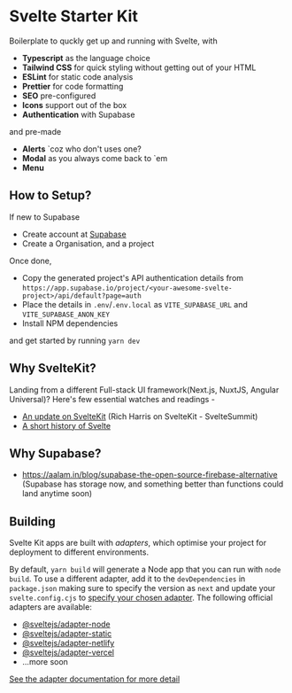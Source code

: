 # Svelte Starter Kit
Boilerplate to quckly get up and running with Svelte, with

- __Typescript__ as the language choice
- __Tailwind CSS__ for quick styling without getting out of your HTML
- __ESLint__ for static code analysis
- __Prettier__ for code formatting
- __SEO__ pre-configured
- __Icons__ support out of the box
- __Authentication__ with Supabase

and pre-made
- __Alerts__ `coz who don't uses one?
- __Modal__ as you always come back to `em
- __Menu__

## How to Setup?
If new to Supabase
- Create account at [Supabase](https://app.supabase.io/)
- Create a Organisation, and a project

Once done,
- Copy the generated project's API authentication details from `https://app.supabase.io/project/<your-awesome-svelte-project>/api/default?page=auth`
- Place the details in `.env`/`.env.local` as `VITE_SUPABASE_URL` and `VITE_SUPABASE_ANON_KEY`</li>
- Install NPM dependencies

and get started by running `yarn dev`

## Why SvelteKit?

Landing from a different Full-stack UI framework(Next.js, NuxtJS, Angular Universal)? Here's few essential watches and readings -
- [An update on SvelteKit](https://www.youtube.com/watch?v=fnr9XWvjJHw&t=19101s) (Rich Harris on SvelteKit - SvelteSummit)
- [A short history of Svelte](https://dev.to/ajcwebdev/a-short-history-of-sveltekit-49lk)

## Why Supabase?
- https://aalam.in/blog/supabase-the-open-source-firebase-alternative (Supabase has storage now, and something better than functions could land anytime soon)

## Building

Svelte Kit apps are built with _adapters_, which optimise your project for deployment to different environments.

By default, `yarn build` will generate a Node app that you can run with `node build`. To use a different adapter, add it to the `devDependencies` in `package.json` making sure to specify the version as `next` and update your `svelte.config.cjs` to [specify your chosen adapter](https://kit.svelte.dev/docs#configuration-adapter). The following official adapters are available:

- [@sveltejs/adapter-node](https://github.com/sveltejs/kit/tree/master/packages/adapter-node)
- [@sveltejs/adapter-static](https://github.com/sveltejs/kit/tree/master/packages/adapter-static)
- [@sveltejs/adapter-netlify](https://github.com/sveltejs/kit/tree/master/packages/adapter-netlify)
- [@sveltejs/adapter-vercel](https://github.com/sveltejs/kit/tree/master/packages/adapter-vercel)
- ...more soon

[See the adapter documentation for more detail](https://kit.svelte.dev/docs#adapters)
